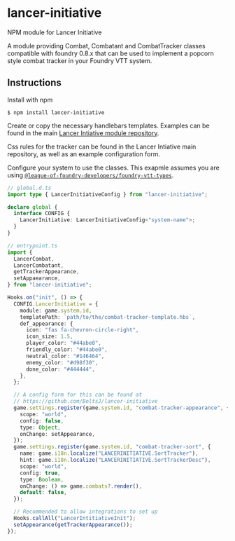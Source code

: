 # lancer-initiative

NPM module for Lancer Initiative

A module providing Combat, Combatant and CombatTracker classes compatible with foundry 0.8.x that can be used to implement a popcorn style combat tracker in your Foundry VTT system.

## Instructions

Install with npm

```
$ npm install lancer-initiative
```

Create or copy the necessary handlebars templates. Examples can be found in the main [Lancer Intiative module repository](https://github.com/BoltsJ/lancer-initiative/tree/module-refactor/public/templates).

Css rules for the tracker can be found in the Lancer Intiative main repository, as well as an example configuration form.

Configure your system to use the classes. This exapmle assumes you are using [`@league-of-foundry-developers/foundry-vtt-types`](https://github.com/League-of-Foundry-Developers/foundry-vtt-types).

```typescript
// global.d.ts
import type { LancerInitiativeConfig } from "lancer-initiative";

declare global {
  interface CONFIG {
    LancerInitiative: LancerInitiativeConfig<"system-name">;
  }
}

// entrypoint.ts
import {
  LancerCombat,
  LancerCombatant,
  getTrackerAppearance,
  setAppaearance,
} from "lancer-initiative";

Hooks.on("init", () => {
  CONFIG.LancerInitiative = {
    module: game.system.id,
    templatePath: `path/to/the/combat-tracker-template.hbs`,
    def_appearance: {
      icon: "fas fa-chevron-circle-right",
      icon_size: 1.5,
      player_color: "#44abe0",
      friendly_color: "#44abe0",
      neutral_color: "#146464",
      enemy_color: "#d98f30",
      done_color: "#444444",
    },
  };

  // A config form for this can be found at
  // https://github.com/BoltsJ/lancer-initiative
  game.settings.register(game.system.id, "combat-tracker-appearance", {
    scope: "world",
    config: false,
    type: Object,
    onChange: setAppearance,
  });
  game.settings.register(game.system.id, "combat-tracker-sort", {
    name: game.i18n.localize("LANCERINITIATIVE.SortTracker"),
    hint: game.i18n.localize("LANCERINITIATIVE.SortTrackerDesc"),
    scope: "world",
    config: true,
    type: Boolean,
    onChange: () => game.combats?.render(),
    default: false,
  });

  // Recommended to allow integrations to set up
  Hooks.callAll("LancerIntitiativeInit");
  setAppearance(getTrackerAppearance());
});
```
